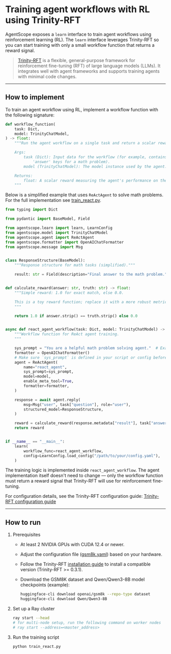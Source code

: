 # Training agent workflows with RL using Trinity-RFT

AgentScope exposes a `learn` interface to train agent workflows using reinforcement learning (RL).
The `learn` interface leverages Trinity-RFT so you can start training with only a small workflow function that returns a reward signal.


> [Trinity-RFT](https://github.com/modelscope/Trinity-RFT) is a flexible, general-purpose framework for reinforcement fine-tuning (RFT) of large language models (LLMs).
> It integrates well with agent frameworks and supports training agents with minimal code changes.

---

## How to implement

To train an agent workflow using RL, implement a workflow function with the
following signature:

```python
def workflow_function(
    task: Dict,
    model: TrinityChatModel,
) -> float:
    """Run the agent workflow on a single task and return a scalar reward.

    Args:
        task (Dict): Input data for the workflow (for example, contains 'question' and
            'answer' keys for a math problem).
        model (TrinityChatModel): The model instance used by the agent.

    Returns:
        float: A scalar reward measuring the agent's performance on the task.
    """
```

Below is a simplified example that uses `ReActAgent` to solve math problems. For the
full implementation see [train_react.py](./train_react.py).

```python
from typing import Dict

from pydantic import BaseModel, Field

from agentscope.learn import learn, LearnConfig
from agentscope.model import TrinityChatModel
from agentscope.agent import ReActAgent
from agentscope.formatter import OpenAIChatFormatter
from agentscope.message import Msg


class ResponseStructure(BaseModel):
    """Response structure for math tasks (simplified)."""

    result: str = Field(description="Final answer to the math problem.")


def calculate_reward(answer: str, truth: str) -> float:
    """Simple reward: 1.0 for exact match, else 0.0.

    This is a toy reward function; replace it with a more robust metric if needed.
    """

    return 1.0 if answer.strip() == truth.strip() else 0.0


async def react_agent_workflow(task: Dict, model: TrinityChatModel) -> float:
    """Workflow function for ReAct agent training.
    """

    sys_prompt = "You are a helpful math problem solving agent."  # Example system prompt
    formatter = OpenAIChatFormatter()
    # Make sure `sys_prompt` is defined in your script or config before using it
    agent = ReActAgent(
        name="react_agent",
        sys_prompt=sys_prompt,
        model=model,
        enable_meta_tool=True,
        formatter=formatter,
    )

    response = await agent.reply(
        msg=Msg("user", task["question"], role="user"),
        structured_model=ResponseStructure,
    )

    reward = calculate_reward(response.metadata["result"], task["answer"])
    return reward


if __name__ == "__main__":
    learn(
        workflow_func=react_agent_workflow,
        config=LearnConfig.load_config("/path/to/your/config.yaml"),
    )
```

The training logic is implemented inside `react_agent_workflow`. The agent
implementation itself doesn't need to change — only the workflow function must
return a reward signal that Trinity-RFT will use for reinforcement fine-tuning.

For configuration details, see the Trinity-RFT configuration guide:
[Trinity-RFT configuration guide](https://modelscope.github.io/Trinity-RFT/en/main/tutorial/trinity_configs.html)

---

## How to run

1. Prerequisites

    - At least 2 NVIDIA GPUs with CUDA 12.4 or newer.
    - Adjust the configuration file ([gsm8k.yaml](./gsm8k.yaml)) based on your hardware.
    - Follow the Trinity-RFT [installation guide](https://modelscope.github.io/Trinity-RFT/en/main/tutorial/trinity_installation.html) to install a compatible version (Trinity-RFT >= 0.3.1).
    - Download the GSM8K dataset and Qwen/Qwen3-8B model checkpoints (example):

      ```bash
      huggingface-cli download openai/gsm8k --repo-type dataset
      huggingface-cli download Qwen/Qwen3-8B
      ```

2. Set up a Ray cluster

    ```bash
    ray start --head
    # for multi-node setup, run the following command on worker nodes
    # ray start --address=<master_address>
    ```

3. Run the training script

    ```bash
    python train_react.py
    ```
